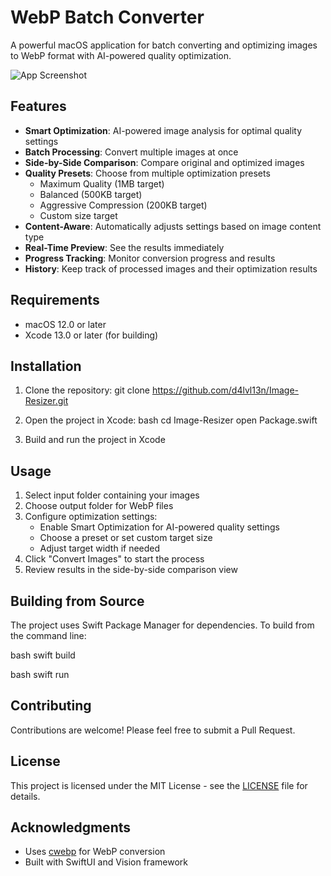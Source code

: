 # WebP Batch Converter

A powerful macOS application for batch converting and optimizing images to WebP format with AI-powered quality optimization.

![App Screenshot](screenshots/main-window.png)

## Features

- **Smart Optimization**: AI-powered image analysis for optimal quality settings
- **Batch Processing**: Convert multiple images at once
- **Side-by-Side Comparison**: Compare original and optimized images
- **Quality Presets**: Choose from multiple optimization presets
  - Maximum Quality (1MB target)
  - Balanced (500KB target)
  - Aggressive Compression (200KB target)
  - Custom size target
- **Content-Aware**: Automatically adjusts settings based on image content type
- **Real-Time Preview**: See the results immediately
- **Progress Tracking**: Monitor conversion progress and results
- **History**: Keep track of processed images and their optimization results

## Requirements

- macOS 12.0 or later
- Xcode 13.0 or later (for building)

## Installation

1. Clone the repository:
git clone https://github.com/d4lvl13n/Image-Resizer.git

2. Open the project in Xcode:
bash
cd Image-Resizer
open Package.swift


3. Build and run the project in Xcode

## Usage

1. Select input folder containing your images
2. Choose output folder for WebP files
3. Configure optimization settings:
   - Enable Smart Optimization for AI-powered quality settings
   - Choose a preset or set custom target size
   - Adjust target width if needed
4. Click "Convert Images" to start the process
5. Review results in the side-by-side comparison view

## Building from Source

The project uses Swift Package Manager for dependencies. To build from the command line:

bash
swift build

bash
swift run


## Contributing

Contributions are welcome! Please feel free to submit a Pull Request.

## License

This project is licensed under the MIT License - see the [LICENSE](LICENSE) file for details.

## Acknowledgments

- Uses [cwebp](https://developers.google.com/speed/webp/docs/cwebp) for WebP conversion
- Built with SwiftUI and Vision framework